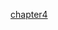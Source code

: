 [chapter4](https://github.com/BHAGYASREE200/DOCUMENTATION-OF-ALWAYS-BE-ALERT/blob/main/function%20problems)

